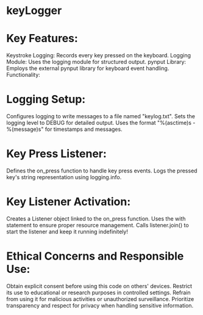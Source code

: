 # keyLogger

# Key Features:

Keystroke Logging: Records every key pressed on the keyboard.
Logging Module: Uses the logging module for structured output.
pynput Library: Employs the external pynput library for keyboard event handling.
Functionality:

# Logging Setup:

Configures logging to write messages to a file named "keylog.txt".
Sets the logging level to DEBUG for detailed output.
Uses the format "%(asctime)s - %(message)s" for timestamps and messages.

# Key Press Listener:

Defines the on_press function to handle key press events.
Logs the pressed key's string representation using logging.info.

# Key Listener Activation:

Creates a Listener object linked to the on_press function.
Uses the with statement to ensure proper resource management.
Calls listener.join() to start the listener and keep it running indefinitely!

# Ethical Concerns and Responsible Use:

Obtain explicit consent before using this code on others' devices.
Restrict its use to educational or research purposes in controlled settings.
Refrain from using it for malicious activities or unauthorized surveillance.
Prioritize transparency and respect for privacy when handling sensitive information.
